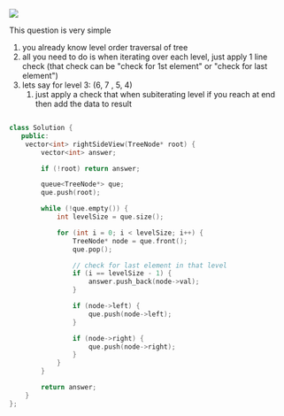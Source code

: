 
![](https://i.imgur.com/q1UXyDF.png)

This question is very simple
1) you already know level order traversal of tree
2) all you need to do is when iterating over each level, just apply 1 line check (that check can be "check for 1st element" or "check for last element")
3) lets say for level 3: (6, 7 , 5, 4)
	1) just apply a check that when subiterating level if you reach at end then add the data to result


```cpp

class Solution {
   public:
    vector<int> rightSideView(TreeNode* root) {
        vector<int> answer;

        if (!root) return answer;

        queue<TreeNode*> que;
        que.push(root);

        while (!que.empty()) {
            int levelSize = que.size();

            for (int i = 0; i < levelSize; i++) {
                TreeNode* node = que.front();
                que.pop();

				// check for last element in that level
                if (i == levelSize - 1) {
                    answer.push_back(node->val);
                }

                if (node->left) {
                    que.push(node->left);
                }

                if (node->right) {
                    que.push(node->right);
                }
            }
        }

        return answer;
    }
};

```